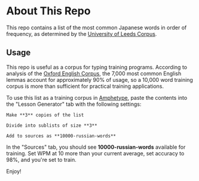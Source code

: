 About This Repo
===============

This repo contains a list of the most common Japanese words in order of frequency, as determined by the [University of Leeds Corpus](http://corpus.leeds.ac.uk/frqc/internet-ru.num).

Usage
-----

This repo is useful as a corpus for typing training programs. According to analysis of the [Oxford English Corpus](https://en.oxforddictionaries.com/explore/what-can-corpus-tell-us-about-language/), the 7,000 most common English lemmas account for approximately 90% of usage, so a 10,000 word training corpus is more than sufficient for practical training applications.

To use this list as a training corpus in [Amphetype](https://code.google.com/archive/p/amphetype/), paste the contents into the "Lesson Generator" tab with the following settings:

    Make **3** copies of the list

    Divide into sublists of size **3**

    Add to sources as **10000-russian-words**

In the "Sources" tab, you should see **10000-russian-words** available for training. Set WPM at 10 more than your current average, set accuracy to 98%, and you're set to train.

Enjoy!
